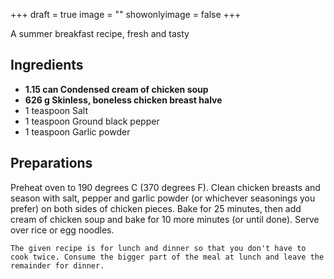 +++
draft = true
image = ""
showonlyimage = false
+++

A summer breakfast recipe, fresh and tasty
<!--more-->

## Ingredients

- **1.15 can Condensed cream of chicken soup**
- **626 g Skinless, boneless chicken breast halve**
- 1 teaspoon Salt
- 1 teaspoon Ground black pepper
- 1 teaspoon Garlic powder

## Preparations

Preheat oven to 190 degrees C (370 degrees F). Clean chicken breasts and season with salt, pepper and garlic powder (or whichever seasonings you prefer) on both sides of chicken pieces. Bake for 25 minutes, then add cream of chicken soup and bake for 10 more minutes (or until done). Serve over rice or egg noodles.  

`The given recipe is for lunch and dinner so that you don't have to cook twice. Consume the bigger part of the meal at lunch and leave the remainder for dinner.`
